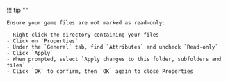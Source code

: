 !!! tip ""

    Ensure your game files are not marked as read-only:

    - Right click the directory containing your files
    - Click on `Properties`
    - Under the `General` tab, find `Attributes` and uncheck `Read-only`
    - Click `Apply`
    - When prompted, select `Apply changes to this folder, subfolders and files`
    - Click `OK` to confirm, then `OK` again to close Properties